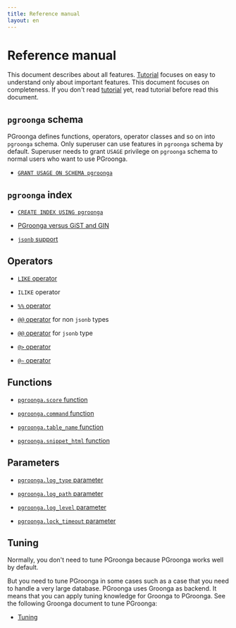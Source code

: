 ```yaml
---
title: Reference manual
layout: en
---
```


# Reference manual

This document describes about all features. [Tutorial](../tutorial/) focuses on easy to understand only about important features. This document focuses on completeness. If you don't read [tutorial](../tutorial/) yet, read tutorial before read this document.

## `pgroonga` schema

PGroonga defines functions, operators, operator classes and so on into `pgroonga` schema. Only superuser can use features in `pgroonga` schema by default. Superuser needs to grant `USAGE` privilege on `pgroonga` schema to normal users who want to use PGroonga.

  * [`GRANT USAGE ON SCHEMA pgroonga`](grant-usage-on-schema-pgroonga.html)

## `pgroonga` index

  * [`CREATE INDEX USING pgroonga`](create-index-using-pgroonga.html)

  * [PGroonga versus GiST and GIN](pgroonga-versus-gist-and-gin.html)

  * [`jsonb` support](jsonb.html)

## Operators

  * [`LIKE` operator](operators/like.html)

  * `ILIKE` operator

  * [`%%` operator](operators/match.html)

  * [`@@` operator](operators/query.html) for non `jsonb` types

  * [`@@` operator](operators/jsonb-query.html) for `jsonb` type

  * [`@>` operator](operators/jsonb-contain.html)

  * [`@~` operator](operators/regular-expression.html)

## Functions

  * [`pgroonga.score` function](functions/pgroonga-score.html)

  * [`pgroonga.command` function](functions/pgroonga-command.html)

  * [`pgroonga.table_name` function](functions/pgroonga-table-name.html)

  * [`pgroonga.snippet_html` function](functions/pgroonga-snippet-html.html)

## Parameters

  * [`pgroonga.log_type` parameter](parameters/log_type.html)

  * [`pgroonga.log_path` parameter](parameters/log_path.html)

  * [`pgroonga.log_level` parameter](parameters/log_level.html)

  * [`pgroonga.lock_timeout` parameter](parameters/lock_timeout.html)

## Tuning

Normally, you don't need to tune PGroonga because PGroonga works well by default.

But you need to tune PGroonga in some cases such as a case that you need to handle a very large database. PGroonga uses Groonga as backend. It means that you can apply tuning knowledge for Groonga to PGroonga. See the following Groonga document to tune PGroonga:

  * [Tuning](http://groonga.org/docs/reference/tuning.html)
